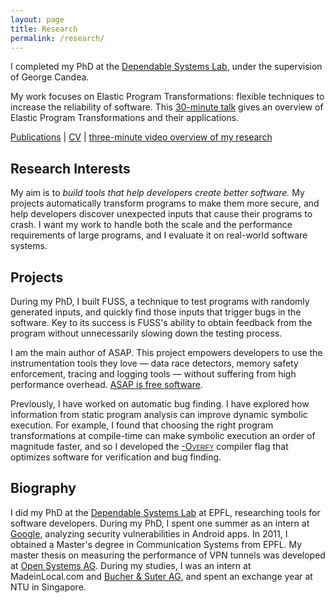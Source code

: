 ```yaml
---
layout: page
title: Research
permalink: /research/
---
```


I completed my PhD at the [Dependable Systems Lab][dslab], under the supervision
of George Candea.

My work focuses on Elastic Program Transformations: flexible techniques to
increase the reliability of software. This [30-minute talk][ept_talk] gives an
overview of Elastic Program Transformations and their applications.

[Publications](https://scholar.google.ch/citations?user=NnX4nLIAAAAJ) |
[CV](https://blog.purpureus.net/assets/documents/cv_jonas_wagner.pdf) |
[three-minute video overview of my research](https://www.youtube.com/watch?v=h5z7BBbvPK0)

Research Interests
------------------

My aim is to *build tools that help developers create better software.* My
projects automatically transform programs to make them more secure, and help
developers discover unexpected inputs that cause their programs to crash. I want
my work to handle both the scale and the performance requirements of large
programs, and I evaluate it on real-world software systems.


Projects
--------

During my PhD, I built FUSS, a technique to test programs with randomly
generated inputs, and quickly find those inputs that trigger bugs in the
software. Key to its success is FUSS's ability to obtain feedback from the
program without unnecessarily slowing down the testing process.

I am the main author of ASAP. This project empowers developers to use the
instrumentation tools they love &mdash; data race detectors, memory safety
enforcement, tracing and logging tools &mdash; without suffering from high
performance overhead. [ASAP is free software][asap].

Previously, I have worked on automatic bug finding. I have explored how
information from static program analysis can improve dynamic symbolic
execution. For example, I found that choosing the right program transformations
at compile-time can make symbolic execution an order of magnitude faster, and
so I developed the [<span style="font-variant: small-caps;">-Overify</span>][overify]
compiler flag that optimizes software for verification and bug finding.


Biography
---------

I did my PhD at the [Dependable Systems Lab][dslab] at EPFL, researching tools
for software developers. During my PhD, I spent one summer as an intern at
[Google](https://google.com/), analyzing security vulnerabilities in Android
apps. In 2011, I obtained a Master's degree in Communication Systems from EPFL.
My master thesis on measuring the performance of VPN tunnels was developed at
[Open Systems AG](https://open.ch/). During my studies, I was an intern at
MadeinLocal.com and [Bucher &amp; Suter AG](https://www.bucher-suter.com/), and
spent an exchange year at NTU in Singapore.

[dslab]: https://dslab.epfl.ch/
[ept_talk]: https://www.youtube.com/watch?v=G_sYs5evS-g
[asap]: https://dslab.epfl.ch/proj/asap/
[overify]: https://infoscience.epfl.ch/record/186012/
[dslab]: https://dslab.epfl.ch/
